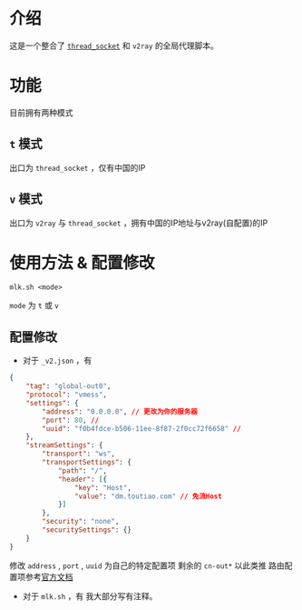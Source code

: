 # 介绍
这是一个整合了 [`thread_socket`](https://github.com/sdk250/thread_socket) 和 `v2ray` 的全局代理脚本。
# 功能
目前拥有两种模式
## `t` 模式
出口为 `thread_socket` ，仅有中国的IP
## `v` 模式
出口为 `v2ray` 与 `thread_socket` ，拥有中国的IP地址与v2ray(自配置)的IP
# 使用方法 & 配置修改
```shell
mlk.sh <mode>
```
`mode` 为 `t` 或 `v`
## 配置修改
- 对于 `_v2.json` ，有
```json
{
    "tag": "global-out0",
    "protocol": "vmess",
    "settings": {
        "address": "0.0.0.0", // 更改为你的服务器
        "port": 80, //
        "uuid": "f0b4fdce-b506-11ee-8f87-2f0cc72f6658" //
    },
    "streamSettings": {
        "transport": "ws",
        "transportSettings": {
            "path": "/",
            "header": [{
                "key": "Host",
                "value": "dm.toutiao.com" // 免流Host
            }]
        },
        "security": "none",
        "securitySettings": {}
    }
}
```
修改 `address` , `port` , `uuid` 为自己的特定配置项
剩余的 `cn-out*` 以此类推
路由配置项参考[官方文档](https://www.v2fly.org/v5/config/router.html)
- 对于 `mlk.sh` ，有
我大部分写有注释。
